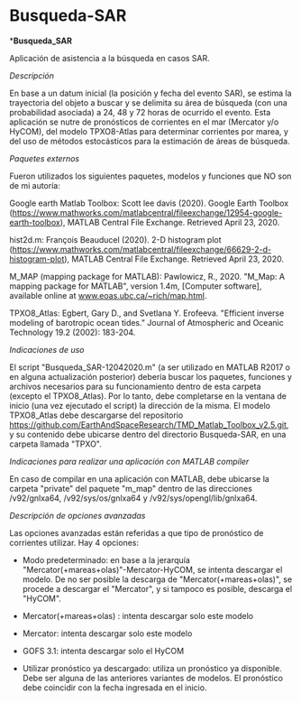 # Busqueda-SAR
*****Busqueda_SAR****

Aplicación de asistencia a la búsqueda en casos SAR.

*Descripción*

En base a un datum inicial (la posición y fecha del evento SAR), se estima la trayectoria del objeto a buscar y se delimita su área de búsqueda (con una probabilidad asociada) a 24, 48 y 72 horas de ocurrido el evento. 
Esta aplicación se nutre de pronósticos de corrientes en el mar (Mercator y/o HyCOM), del modelo TPXO8-Atlas para determinar corrientes por marea, y del uso de métodos estocásticos para la estimación de áreas de búsqueda. 

*Paquetes externos*

Fueron utilizados los siguientes paquetes, modelos y funciones que NO son de mi autoría:

Google earth Matlab Toolbox:
Scott lee davis (2020). Google Earth Toolbox (https://www.mathworks.com/matlabcentral/fileexchange/12954-google-earth-toolbox), MATLAB Central File Exchange. Retrieved April 23, 2020.

hist2d.m:
François Beauducel (2020). 2-D histogram plot (https://www.mathworks.com/matlabcentral/fileexchange/66629-2-d-histogram-plot), MATLAB Central File Exchange. Retrieved April 23, 2020.

M_MAP (mapping package for MATLAB):
Pawlowicz, R., 2020. "M_Map: A mapping package for MATLAB", version 1.4m, [Computer software], available online at www.eoas.ubc.ca/~rich/map.html.

TPXO8_Atlas:
Egbert, Gary D., and Svetlana Y. Erofeeva. "Efficient inverse modeling of barotropic ocean tides." Journal of Atmospheric and Oceanic Technology 19.2 (2002): 183-204.


*Indicaciones de uso*

El script "Busqueda_SAR-12042020.m" (a ser utilizado en MATLAB R2017 o en alguna actualización posterior) debería buscar los paquetes, funciones y archivos necesarios para su funcionamiento dentro de esta carpeta (excepto el TPXO8_Atlas). Por lo tanto, debe completarse en la ventana de inicio (una vez ejecutado el script) la dirección de la misma.
El modelo TPXO8_Atlas debe descargarse del repositorio https://github.com/EarthAndSpaceResearch/TMD_Matlab_Toolbox_v2.5.git, y su contenido debe ubicarse dentro del directorio Busqueda-SAR, en una carpeta llamada "TPXO". 

*Indicaciones para realizar una aplicación con MATLAB compiler*

En caso de compilar en una aplicación con MATLAB, debe ubicarse la carpeta "private" del paquete "m_map" dentro de las direcciones /v92/gnlxa64, /v92/sys/os/gnlxa64 y /v92/sys/opengl/lib/gnlxa64.

*Descripción de opciones avanzadas*

Las opciones avanzadas están referidas a que tipo de pronóstico de corrientes utilizar. Hay 4 opciones:

- Modo predeterminado: en base a la jerarquía "Mercator(+mareas+olas)"-Mercator-HyCOM, se intenta descargar el modelo. De no ser posible la descarga de "Mercator(+mareas+olas)", se procede a descargar el "Mercator", y si tampoco es posible, descarga el "HyCOM".

- Mercator(+mareas+olas) : intenta descargar solo este modelo

- Mercator: intenta descargar solo este modelo

- GOFS 3.1: intenta descargar solo el HyCOM

- Utilizar pronóstico ya descargado: utiliza un pronóstico ya disponible. Debe ser alguna de las anteriores variantes de modelos. El pronóstico debe coincidir con la fecha ingresada en el inicio.



